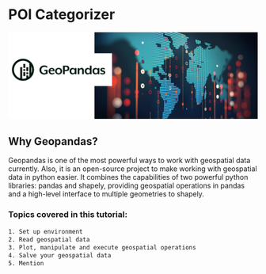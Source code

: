 # POI Categorizer

![](geo.png)

## Why Geopandas?
Geopandas is one of the most powerful ways to work with geospatial data currently. Also, it is an open-source project to make working with geospatial data in python easier. It combines the capabilities of two powerful python libraries: pandas and shapely, providing geospatial operations in pandas and a high-level interface to multiple geometries to shapely.

### Topics covered in this tutorial: 

    1. Set up environment
    2. Read geospatial data
    3. Plot, manipulate and execute geospatial operations
    4. Salve your geospatial data
    5. Mention 